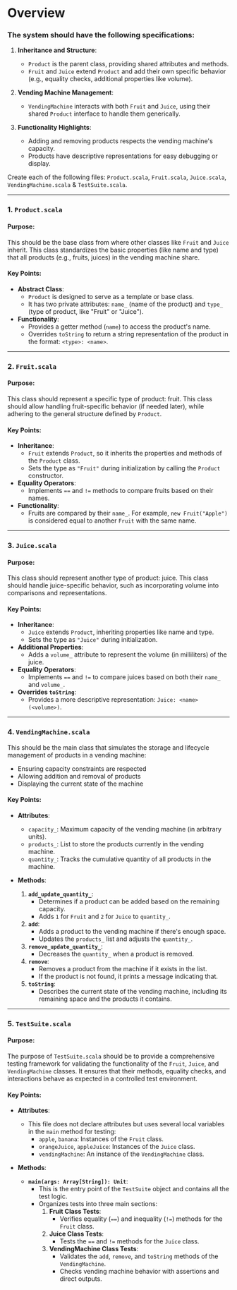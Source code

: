 
# Overview

### The system should have the following specifications:

1. **Inheritance and Structure**:
   - `Product` is the parent class, providing shared attributes and methods.
   - `Fruit` and `Juice` extend `Product` and add their own specific behavior (e.g., equality checks, additional properties like volume).

2. **Vending Machine Management**:
   - `VendingMachine` interacts with both `Fruit` and `Juice`, using their shared `Product` interface to handle them generically.

3. **Functionality Highlights**:
   - Adding and removing products respects the vending machine's capacity.
   - Products have descriptive representations for easy debugging or display.

Create each of the following files: `Product.scala`, `Fruit.scala`, `Juice.scala`, `VendingMachine.scala` & `TestSuite.scala`.

---

### **1. `Product.scala`**

#### Purpose:
This should be the base class from where other classes like `Fruit` and `Juice` inherit. This class standardizes the basic properties (like name and type) that all products (e.g., fruits, juices) in the vending machine share.

#### Key Points:
- **Abstract Class**: 
  - `Product` is designed to serve as a template or base class.
  - It has two private attributes: `name_` (name of the product) and `type_` (type of product, like "Fruit" or "Juice").
- **Functionality**:
  - Provides a getter method (`name`) to access the product's name.
  - Overrides `toString` to return a string representation of the product in the format: `<type>: <name>`.

---

### **2. `Fruit.scala`**

#### Purpose:
This class should represent a specific type of product: fruit. This class should allow handling fruit-specific behavior (if needed later), while adhering to the general structure defined by `Product`. 

#### Key Points:
- **Inheritance**:
  - `Fruit` extends `Product`, so it inherits the properties and methods of the `Product` class.
  - Sets the type as `"Fruit"` during initialization by calling the `Product` constructor.
- **Equality Operators**:
  - Implements `==` and `!=` methods to compare fruits based on their names.
- **Functionality**:
  - Fruits are compared by their `name_`. For example, `new Fruit("Apple")` is considered equal to another `Fruit` with the same name.

---

### **3. `Juice.scala`**

#### Purpose:
This class should represent another type of product: juice. This class should handle juice-specific behavior, such as incorporating volume into comparisons and representations.

#### Key Points:
- **Inheritance**:
  - `Juice` extends `Product`, inheriting properties like name and type.
  - Sets the type as `"Juice"` during initialization.
- **Additional Properties**:
  - Adds a `volume_` attribute to represent the volume (in milliliters) of the juice.
- **Equality Operators**:
  - Implements `==` and `!=` to compare juices based on both their `name_` and `volume_`.
- **Overrides `toString`**:
  - Provides a more descriptive representation: `Juice: <name> (<volume>)`.

---

### **4. `VendingMachine.scala`**
This should be the main class that simulates the storage and lifecycle management of products in a vending machine:
- Ensuring capacity constraints are respected
- Allowing addition and removal of products
- Displaying the current state of the machine

#### Key Points:
- **Attributes**:
  - `capacity_`: Maximum capacity of the vending machine (in arbitrary units).
  - `products_`: List to store the products currently in the vending machine.
  - `quantity_`: Tracks the cumulative quantity of all products in the machine.

- **Methods**:
  1. **`add_update_quantity_`**:
     - Determines if a product can be added based on the remaining capacity.
     - Adds `1` for `Fruit` and `2` for `Juice` to `quantity_`.
  2. **`add`**:
     - Adds a product to the vending machine if there's enough space.
     - Updates the `products_` list and adjusts the `quantity_`.
  3. **`remove_update_quantity_`**:
     - Decreases the `quantity_` when a product is removed.
  4. **`remove`**:
     - Removes a product from the machine if it exists in the list.
     - If the product is not found, it prints a message indicating that.
  5. **`toString`**:
     - Describes the current state of the vending machine, including its remaining space and the products it contains.


---

### **5. `TestSuite.scala`**

#### **Purpose:**
The purpose of `TestSuite.scala` should be to provide a comprehensive testing framework for validating the functionality of the `Fruit`, `Juice`, and `VendingMachine` classes. It ensures that their methods, equality checks, and interactions behave as expected in a controlled test environment.

#### **Key Points:**
- **Attributes**:
  - This file does not declare attributes but uses several local variables in the `main` method for testing:
    - `apple`, `banana`: Instances of the `Fruit` class.
    - `orangeJuice`, `appleJuice`: Instances of the `Juice` class.
    - `vendingMachine`: An instance of the `VendingMachine` class.

- **Methods**:
  - **`main(args: Array[String]): Unit`**:
    - This is the entry point of the `TestSuite` object and contains all the test logic.
    - Organizes tests into three main sections:
      1. **Fruit Class Tests**:
         - Verifies equality (`==`) and inequality (`!=`) methods for the `Fruit` class.
      2. **Juice Class Tests**:
         - Tests the `==` and `!=` methods for the `Juice` class.
      3. **VendingMachine Class Tests**:
         - Validates the `add`, `remove`, and `toString` methods of the `VendingMachine`.
         - Checks vending machine behavior with assertions and direct outputs.